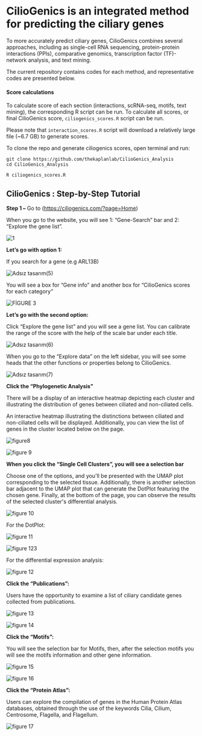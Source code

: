 # CilioGenics is an integrated method for predicting the ciliary genes 

To more accurately predict ciliary genes, CilioGenics combines several approaches, including as single-cell RNA sequencing, protein-protein interactions (PPIs), comparative genomics, transcription factor (TF)-network analysis, and text mining.

The current repository contains codes for each method, and representative codes are presented below.

#### **Score calculations**
 
To calculate score of each section (interactions, scRNA-seq, motifs, text mining), the corresponding R script can be run. To calculate all scores, or final CilioGenics score, `ciliogenics_scores.R` script can be run.

Please note that `interaction_scores.R` script will download a relatively large file (\~6.7 GB) to generate scores.

To clone the repo and generate ciliogenics scores, open terminal and run:

```         
git clone https://github.com/thekaplanlab/CilioGenics_Analysis
cd CilioGenics_Analysis

R ciliogenics_scores.R
```
## CilioGenics : Step-by-Step Tutorial 

**Step 1 –** 
Go to (https://ciliogenics.com/?page=Home)

When you go to the website, you will see 1: “Gene-Search” bar and 2: “Explore the gene list”.

![1](https://github.com/thekaplanlab/CilioGenics_Analysis/assets/126083033/25293a61-d0cf-4798-853a-6d308c45ae50)

**Let’s go with option 1:**

If you search for a gene (e.g ARL13B)

![Adsız tasarım(5)](https://github.com/thekaplanlab/CilioGenics_Analysis/assets/126083033/9f4985dd-5c09-4df3-bd58-62a6e86e03e3)

You will see a box for “Gene info” and another box for “CilioGenics scores for each category”

![FİGURE 3](https://github.com/thekaplanlab/CilioGenics_Analysis/assets/126083033/37867f5b-a1fc-4223-895a-9fbde75f376c)

**Let’s go with the second option:**

Click “Explore the gene list” and you will see a gene list. You can calibrate the range of the score with the help of the scale bar under each title. 

![Adsız tasarım(6)](https://github.com/thekaplanlab/CilioGenics_Analysis/assets/126083033/efb9d930-7622-474f-8797-4c707f95443f)

When you go to the “Explore data” on the left sidebar, you will see some heads that the other functions or properties belong to CilioGenics. 

![Adsız tasarım(7)](https://github.com/thekaplanlab/CilioGenics_Analysis/assets/126083033/265c7489-ba28-4493-835d-415c6f75a81e)

**Click the “Phylogenetic Analysis”**

There will be a display of an interactive heatmap depicting each cluster and illustrating the distribution of genes between ciliated and non-ciliated cells.

An interactive heatmap illustrating the distinctions between ciliated and non-ciliated cells will be displayed. Additionally, you can view the list of genes in the cluster located below on the page.

![figure8](https://github.com/thekaplanlab/CilioGenics_Analysis/assets/126083033/4c3672e5-3009-4250-b822-014ca50899cb)

![figure 9](https://github.com/thekaplanlab/CilioGenics_Analysis/assets/126083033/efdcb645-c63f-40ad-b859-f33a4e807844)

**When you click the “Single Cell Clusters”, you will see a selection bar**

Choose one of the options, and you'll be presented with the UMAP plot corresponding to the selected tissue. Additionally, there is another selection bar adjacent to the UMAP plot that can generate the DotPlot featuring the chosen gene. Finally, at the bottom of the page, you can observe the results of the selected cluster's differential analysis.

![figure 10](https://github.com/thekaplanlab/CilioGenics_Analysis/assets/126083033/cefe827b-71f1-4d6b-9a0a-42448e08ea26)

For the DotPlot: 

![figure 11](https://github.com/thekaplanlab/CilioGenics_Analysis/assets/126083033/12113891-b7a5-4a3e-bccf-12abafd6702d)

![figure 123](https://github.com/thekaplanlab/CilioGenics_Analysis/assets/126083033/3c51afdc-687f-4d30-a22d-f3d4a68e08c6)

For the differential expression analysis: 

![figure 12](https://github.com/thekaplanlab/CilioGenics_Analysis/assets/126083033/97318228-89cb-409a-a48a-1cc7f4c54b98)

**Click the “Publications”:**

Users have the opportunity to examine a list of ciliary candidate genes collected from publications.

![figure 13](https://github.com/thekaplanlab/CilioGenics_Analysis/assets/126083033/1dd129a0-c92e-457c-95d9-adb449cb8068)

![figure 14](https://github.com/thekaplanlab/CilioGenics_Analysis/assets/126083033/aade82f3-084a-4606-a6c7-b7e11cca17b4)

**Click the “Motifs”:**

You will see the selection bar for Motifs, then, after the selection motifs you will see the motifs information and other gene information. 

![figure 15](https://github.com/thekaplanlab/CilioGenics_Analysis/assets/126083033/ba26eebc-abd3-4e6f-b0f5-41fa4047316b)

![figure 16](https://github.com/thekaplanlab/CilioGenics_Analysis/assets/126083033/50c540e7-666a-4812-8c12-669a677134ce)

**Click the “Protein Atlas”:**

Users can explore the compilation of genes in the Human Protein Atlas databases, obtained through the use of the keywords Cilia, Cilium, Centrosome, Flagella, and Flagellum. 

 ![figure 17](https://github.com/thekaplanlab/CilioGenics_Analysis/assets/126083033/2a741027-b57f-4b6c-a200-dc244a2245cd)



